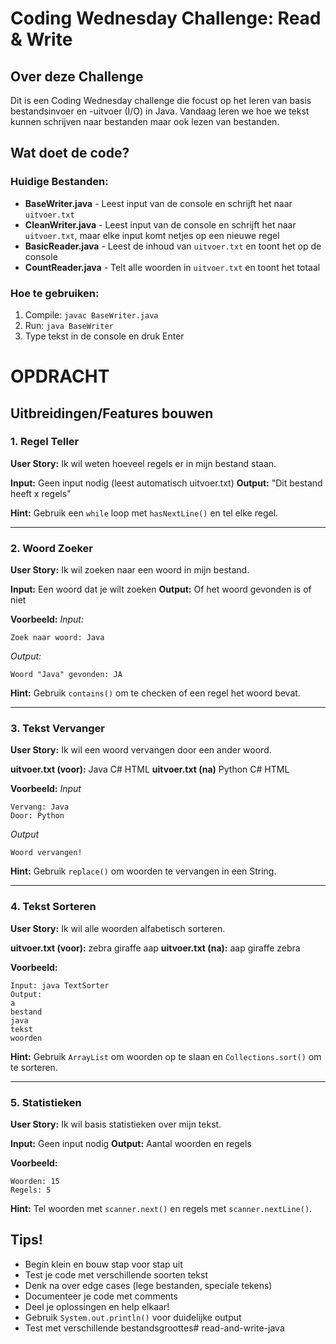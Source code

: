 # Coding Wednesday Challenge: Read & Write

## Over deze Challenge
Dit is een Coding Wednesday challenge die focust op het leren van basis bestandsinvoer en -uitvoer (I/O) in Java. Vandaag leren we hoe we tekst kunnen schrijven naar bestanden maar ook lezen van bestanden.

## Wat doet de code?

### Huidige Bestanden:
- **BaseWriter.java** - Leest input van de console en schrijft het naar `uitvoer.txt`
- **CleanWriter.java** - Leest input van de console en schrijft het naar `uitvoer.txt`, maar elke input komt netjes op een nieuwe regel
- **BasicReader.java** - Leest de inhoud van `uitvoer.txt` en toont het op de console
- **CountReader.java** - Telt alle woorden in `uitvoer.txt` en toont het totaal

### Hoe te gebruiken:
1. Compile: `javac BaseWriter.java`
2. Run: `java BaseWriter`
3. Type tekst in de console en druk Enter


# OPDRACHT
## Uitbreidingen/Features bouwen

### 1. **Regel Teller**
**User Story:** Ik wil weten hoeveel regels er in mijn bestand staan.

**Input:** Geen input nodig (leest automatisch uitvoer.txt)
**Output:** "Dit bestand heeft x regels"


**Hint:** Gebruik een `while` loop met `hasNextLine()` en tel elke regel.

---

### 2. **Woord Zoeker**
**User Story:** Ik wil zoeken naar een woord in mijn bestand.

**Input:** Een woord dat je wilt zoeken
**Output:** Of het woord gevonden is of niet

**Voorbeeld:**
_Input:_
```
Zoek naar woord: Java
```
_Output:_ 
```
Woord "Java" gevonden: JA
```

**Hint:** Gebruik `contains()` om te checken of een regel het woord bevat.

---

### 3. **Tekst Vervanger**
**User Story:** Ik wil een woord vervangen door een ander woord.

**uitvoer.txt (voor):** Java C# HTML
**uitvoer.txt (na)** Python C# HTML

**Voorbeeld:**
_Input_
```
Vervang: Java
Door: Python
```

_Output_
```
Woord vervangen!
```

**Hint:** Gebruik `replace()` om woorden te vervangen in een String.

---

### 4. **Tekst Sorteren**
**User Story:** Ik wil alle woorden alfabetisch sorteren.

**uitvoer.txt (voor):** zebra giraffe aap 
**uitvoer.txt (na):** aap giraffe zebra

**Voorbeeld:**
```
Input: java TextSorter
Output: 
a
bestand
java
tekst
woorden
```

**Hint:** Gebruik `ArrayList` om woorden op te slaan en `Collections.sort()` om te sorteren.

---

### 5. **Statistieken**
**User Story:** Ik wil basis statistieken over mijn tekst.

**Input:** Geen input nodig
**Output:** Aantal woorden en regels

**Voorbeeld:**
```
Woorden: 15
Regels: 5
```

**Hint:** Tel woorden met `scanner.next()` en regels met `scanner.nextLine()`.


## Tips!
- Begin klein en bouw stap voor stap uit
- Test je code met verschillende soorten tekst
- Denk na over edge cases (lege bestanden, speciale tekens)
- Documenteer je code met comments
- Deel je oplossingen en help elkaar!
- Gebruik `System.out.println()` voor duidelijke output
- Test met verschillende bestandsgroottes# read-and-write-java
